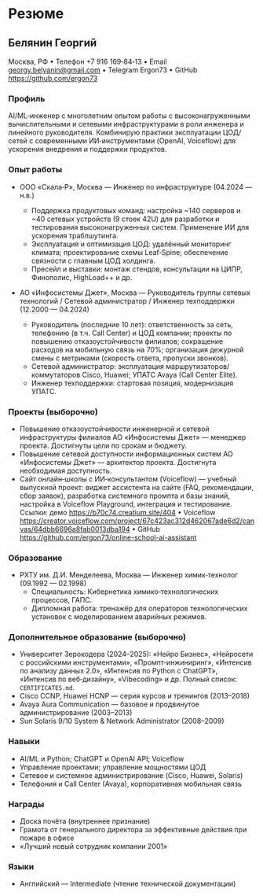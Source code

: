 # Резюме

## Белянин Георгий

Москва, РФ • Телефон +7 916 169‑84‑13 • Email georgy.belyanin@gmail.com • Telegram Ergon73 • GitHub https://github.com/ergon73

### Профиль

AI/ML‑инженер с многолетним опытом работы с высоконагруженными вычислительными и сетевыми инфраструктурами в роли инженера и линейного руководителя. Комбинирую практики эксплуатации ЦОД/сетей с современными ИИ‑инструментами (OpenAI, Voiceflow) для ускорения внедрения и поддержки продуктов.

### Опыт работы

- ООО «Скала‑Р», Москва — Инженер по инфраструктуре (04.2024 — н.в.)

  - Поддержка продуктовых команд: настройка ~140 серверов и ~40 сетевых устройств (9 стоек 42U) для разработки и тестирования высоконагруженных систем. Применение ИИ для ускорения траблшутинга.
  - Эксплуатация и оптимизация ЦОД: удалённый мониторинг климата; проектирование схемы Leaf‑Spine; обеспечение связности с главным ЦОД холдинга.
  - Пресейл и выставки: монтаж стендов, консультации на ЦИПР, Финополис, HighLoad++ и др.
- АО «Инфосистемы Джет», Москва — Руководитель группы сетевых технологий / Сетевой администратор / Инженер техподдержки (12.2000 — 04.2024)

  - Руководитель (последние 10 лет): ответственность за сеть, телефонию (в т.ч. Call Center) и ЦОД компании; проекты по повышению отказоустойчивости филиалов; сокращение расходов на мобильную связь на 70%; организация дежурной смены с метриками (скорость ответа, пропуски звонков).
  - Сетевой администратор: эксплуатация маршрутизаторов/коммутаторов Cisco, Huawei; УПАТС Avaya (Call Center Elite).
  - Инженер техподдержки: стартовая позиция, модернизация УПАТС.

### Проекты (выборочно)

- Повышение отказоустойчивости инженерной и сетевой инфраструктуры филиалов АО «Инфосистемы Джет» — менеджер проекта. Достигнуты цели по срокам и бюджету.
- Повышение сетевой доступности информационных систем АО «Инфосистемы Джет» — архитектор проекта. Достигнута необходимая доступность.
- Сайт онлайн‑школы с ИИ‑консультантом (Voiceflow) — учебный выпускной проект: виджет ассистента на сайте (FAQ, рекомендации, сбор заявок), разработка системного промпта и базы знаний, настройка в Voiceflow Playground, интеграция и тестирование. Ссылки: демо https://b70c74.creatium.site/404 • Voiceflow https://creator.voiceflow.com/project/67c423ac312d462067ade6d2/canvas/64dbb6696a8fab0013dba194 • GitHub https://github.com/ergon73/online-school-ai-assistant

### Образование

- РХТУ им. Д.И. Менделеева, Москва — Инженер химик‑технолог (09.1992 — 02.1998)
  - Специальность: Кибернетика химико‑технологических процессов, ГАПС.
  - Дипломная работа: тренажёр для операторов технологических установок с моделированием аварийных режимов.

### Дополнительное образование (выборочно)

- Университет Зерокодера (2024–2025): «Нейро Бизнес», «Нейросети с российскими инструментами», «Промпт‑инжиниринг», «Интенсив по анализу данных 2.0», «Интенсив по Python с ChatGPT», «Интенсив по веб‑дизайну», «Vibecoding» и др. Полный список: `CERTIFICATES.md`.
- Cisco CCNP, Huawei HCNP — серия курсов и тренингов (2013–2018)
- Avaya Aura Communication — базовое и продвинутое администрирование (2003–2013)
- Sun Solaris 9/10 System & Network Administrator (2008–2009)

### Навыки

- AI/ML и Python; ChatGPT и OpenAI API; Voiceflow
- Управление проектами; управление мощностями ЦОД
- Сетевое и системное администрирование (Cisco, Huawei, Solaris)
- Телефония и Call Center (Avaya), корпоративная мобильная связь

### Награды

- Доска почёта (внутреннее признание)
- Грамота от генерального директора за эффективные действия при пожаре в офисе
- «Лучший новый сотрудник компании 2001»

### Языки

- Английский — Intermediate (чтение технической документации)
